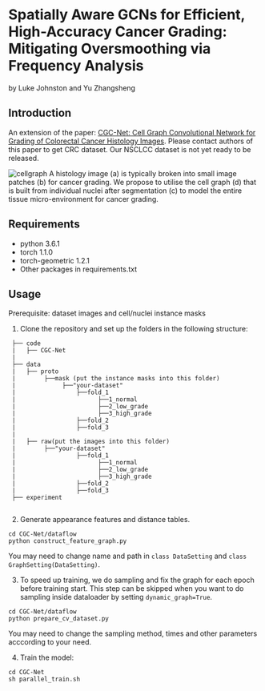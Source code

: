 # Spatially Aware GCNs for Efficient, High-Accuracy Cancer Grading: Mitigating Oversmoothing via Frequency Analysis
by Luke Johnston and Yu Zhangsheng

## Introduction
An extension of the paper: [CGC-Net: Cell Graph Convolutional Network for Grading of Colorectal Cancer Histology Images](https://arxiv.org/abs/1909.01068). Please contact authors of this paper to get CRC dataset. Our NSCLCC dataset is not yet ready to be released. 

![cellgraph](./images/top.png)
A histology image (a) is typically broken into small image patches (b) for cancer grading. We propose to utilise the cell graph (d) that is built from individual nuclei after segmentation (c) to model the entire tissue micro-environment for cancer grading.
## Requirements
-   python 3.6.1
-   torch 1.1.0
-   torch-geometric 1.2.1
-   Other packages in requirements.txt

## Usage
Prerequisite: dataset images and cell/nuclei instance masks 
1. Clone the repository and set up the folders in the following structure:
```
 ├── code                   
 |   ├── CGC-Net
 |
 ├── data 
 |   ├── proto
 |        ├──mask (put the instance masks into this folder)    
 |             ├──"your-dataset"
 |                 ├──fold_1
 |                       ├──1_normal
 |                       ├──2_low_grade
 |                       ├──3_high_grade
 |                 ├──fold_2
 |                 ├──fold_3
 |
 |   ├── raw(put the images into this folder)	   
 |        ├──"your-dataset"
 |                 ├──fold_1
 |                       ├──1_normal
 |                       ├──2_low_grade
 |                       ├──3_high_grade
 |                 ├──fold_2
 |                 ├──fold_3
 ├── experiment	
 
 ```
2. Generate appearance features and distance tables.
 ```angular2html
cd CGC-Net/dataflow
python construct_feature_graph.py
```
You may need to change name and path in `class DataSetting` and `class GraphSetting(DataSetting)`.

3. To speed up training, we do sampling and fix the graph for each epoch before training start.
This step can be skipped when you want to do sampling inside dataloader by setting `dynamic_graph=True`.
```angular2html
cd CGC-Net/dataflow
python prepare_cv_dataset.py
```
You may need to change the sampling method, times and other parameters acccording to your need.

4. Train the model:
```angular2html
cd CGC-Net
sh parallel_train.sh
```
